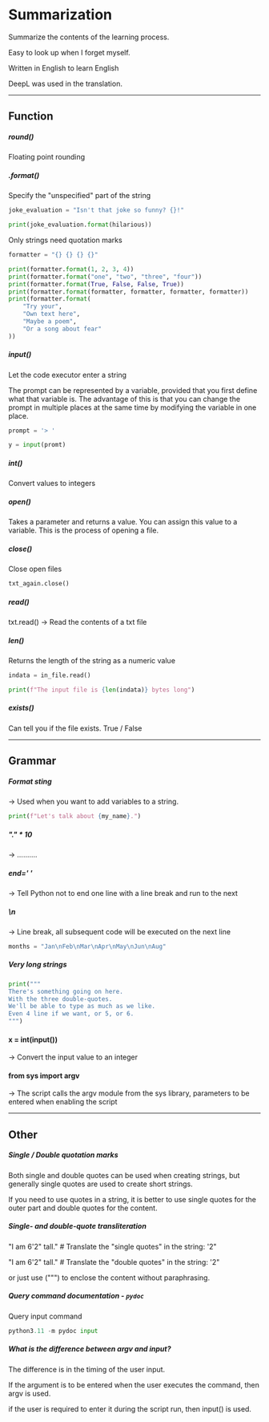 # Summarization

Summarize the contents of the learning process.

Easy to look up when I forget myself.

Written in English to learn English

DeepL was used in the translation.



****

## Function



##### round() 

Floating point rounding


##### .format() 

Specify the "unspecified" part of the string

```python
joke_evaluation = "Isn't that joke so funny? {}!"

print(joke_evaluation.format(hilarious))

```

Only strings need quotation marks
```python
formatter = "{} {} {} {}"

print(formatter.format(1, 2, 3, 4))
print(formatter.format("one", "two", "three", "four"))
print(formatter.format(True, False, False, True))
print(formatter.format(formatter, formatter, formatter, formatter))
print(formatter.format(
	"Try your",
	"Own text here",
	"Maybe a poem",
	"Or a song about fear"
))
```


##### input()

Let the code executor enter a string

The prompt can be represented by a variable, provided that you first define what that variable is. 
The advantage of this is that you can change the prompt in multiple places at the same time by modifying the variable in one place.

```python
prompt = '> '

y = input(promt) 
```


##### int()

Convert values to integers


##### open()

Takes a parameter and returns a value. You can assign this value to a variable. 
This is the process of opening a file.


##### close() 

Close open files

```python
txt_again.close()
```


##### read() 

txt.read() -> Read the contents of a txt file


##### len()

Returns the length of the string as a numeric value

```python
indata = in_file.read()

print(f"The input file is {len(indata)} bytes long")
```


##### exists() 

Can tell you if the file exists. True / False



****

## Grammar



##### Format sting

-> Used when you want to add variables to a string.

```python
print(f"Let's talk about {my_name}.")
```


##### "." * 10

-> ..........


##### end=' ' 

-> Tell Python not to end one line with a line break and run to the next


##### \n

-> Line break, all subsequent code will be executed on the next line

```python
months = "Jan\nFeb\nMar\nApr\nMay\nJun\nAug"
```


##### Very long strings

```python
print("""
There's something going on here.
With the three double-quotes.
We'll be able to type as much as we like.
Even 4 line if we want, or 5, or 6.
""")
```


#### x = int(input())

-> Convert the input value to an integer


#### from sys import argv

-> The script calls the argv module from the sys library, parameters to be entered when enabling the script



****

## Other



##### Single / Double quotation marks

Both single and double quotes can be used when creating strings, but generally single quotes are used to create short strings. 

If you need to use quotes in a string, it is better to use single quotes for the outer part and double quotes for the content.


##### Single- and double-quote transliteration 

"I am 6'2\" tall."    # Translate the "single quotes" in the string: '2\"

"I am 6\'2" tall."    # Translate the "double quotes" in the string: \'2"

or just use (""") to enclose the content without paraphrasing.


##### Query command documentation - `pydoc`

Query input command
```python
python3.11 -m pydoc input
```


##### What is the difference between argv and input?

The difference is in the timing of the user input. 

If the argument is to be entered when the user executes the command, then argv is used.

if the user is required to enter it during the script run, then input() is used.




